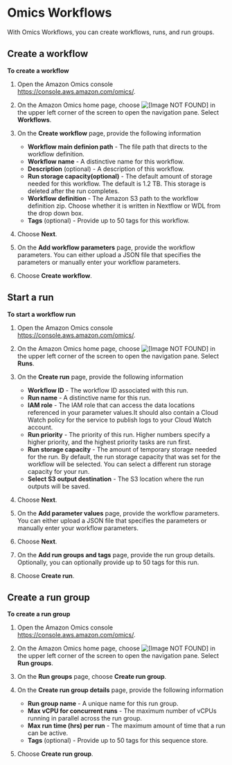 # Omics Workflows<a name="gs-console-workflows"></a>

With Omics Workflows, you can create workflows, runs, and run groups\.

## Create a workflow<a name="gs-console-create-workflows"></a>

**To create a workflow**

1. Open the Amazon Omics console [https://console\.aws\.amazon\.com/omics/](https://console.aws.amazon.com/omics/)\.

1. On the Amazon Omics home page, choose ![\[Image NOT FOUND\]](http://docs.aws.amazon.com/omics/latest/dev/images/menuNavPane.png) in the upper left corner of the screen to open the navigation pane\. Select **Workflows**\.

1. On the **Create workflow** page, provide the following information
   + **Workflow main definion path** \- The file path that directs to the workflow definition\. 
   + **Workflow name** \- A distinctive name for this workflow\. 
   + **Description** \(optional\) \- A description of this workflow\.
   + **Run storage capacity\(optional\)** \- The default amount of storage needed for this workflow\. The default is 1\.2 TB\. This storage is deleted after the run completes\.
   + **Workflow definition** \- The Amazon S3 path to the workflow definition zip\. Choose whether it is written in Nextflow or WDL from the drop down box\.
   + **Tags** \(optional\) \- Provide up to 50 tags for this workflow\.

1. Choose **Next**\.

1. On the **Add workflow parameters** page, provide the workflow parameters\. You can either upload a JSON file that specifies the parameters or manually enter your workflow parameters\.

1. Choose **Create workflow**\.

## Start a run<a name="gs-console-start-runs"></a>

**To start a workflow run**

1. Open the Amazon Omics console [https://console\.aws\.amazon\.com/omics/](https://console.aws.amazon.com/omics/)\.

1. On the Amazon Omics home page, choose ![\[Image NOT FOUND\]](http://docs.aws.amazon.com/omics/latest/dev/images/menuNavPane.png) in the upper left corner of the screen to open the navigation pane\. Select **Runs**\.

1. On the **Create run** page, provide the following information
   + **Workflow ID** \- The workflow ID associated with this run\. 
   + **Run name** \- A distinctive name for this run\.
   + **IAM role** \- The IAM role that can access the data locations referenced in your parameter values\.It should also contain a Cloud Watch policy for the service to publish logs to your Cloud Watch account\.
   + **Run priority** \- The priority of this run\. Higher numbers specify a higher priority, and the highest priority tasks are run first\.
   + **Run storage capacity** \- The amount of temporary storage needed for the run\. By default, the run storage capacity that was set for the workflow will be selected\. You can select a different run storage capacity for your run\.
   + **Select S3 output destination** \- The S3 location where the run outputs will be saved\.

1. Choose **Next**\.

1. On the **Add parameter values** page, provide the workflow parameters\. You can either upload a JSON file that specifies the parameters or manually enter your workflow parameters\.

1. Choose **Next**\.

1. On the **Add run groups and tags** page, provide the run group details\. Optionally, you can optionally provide up to 50 tags for this run\.

1. Choose **Create run**\.

## Create a run group<a name="gs-console-create-run-groups"></a>

**To create a run group**

1. Open the Amazon Omics console [https://console\.aws\.amazon\.com/omics/](https://console.aws.amazon.com/omics/)\.

1. On the Amazon Omics home page, choose ![\[Image NOT FOUND\]](http://docs.aws.amazon.com/omics/latest/dev/images/menuNavPane.png) in the upper left corner of the screen to open the navigation pane\. Select **Run groups**\.

1. On the **Run groups** page, choose **Create run group**\.

1. On the **Create run group details** page, provide the following information
   + **Run group name** \- A unique name for this run group\. 
   + **Max vCPU for concurrent runs** \- The maximum number of vCPUs running in parallel across the run group\.
   + **Max run time \(hrs\) per run** \- The maximum amount of time that a run can be active\.
   + **Tags** \(optional\) \- Provide up to 50 tags for this sequence store\.

1. Choose **Create run group**\.